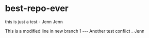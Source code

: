 # best-repo-ever

this is just a test - Jenn Jenn

This is a modified line in new branch 1 --- Another test conflict _ Jenn
